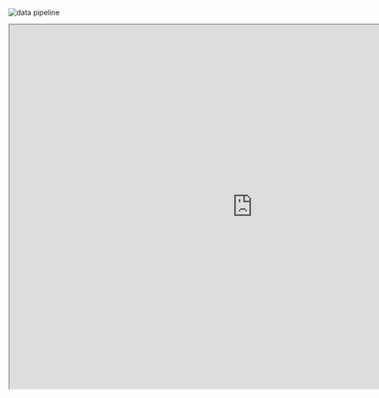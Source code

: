 ![data pipeline](https://github.com/jaskeerat8/chatstat/assets/32131898/ccfac041-317a-47ec-9041-67593aef6d11)


<iframe
    width="960"
    height="720"
    src="https://us-east-1.quicksight.aws.amazon.com/sn/embed/share/accounts/003440440646/dashboards/68c1cb88-38ef-449f-a450-785678b35091?directory_alias=chatstat">
</iframe>
